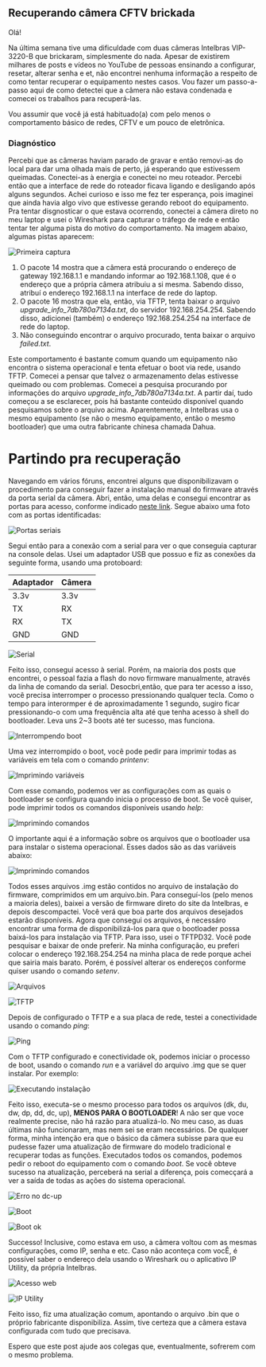 ## Recuperando câmera CFTV brickada

Olá!

Na última semana tive uma dificuldade com duas câmeras Intelbras VIP-3220-B que brickaram, simplesmente do nada. Apesar de existirem milhares de posts e vídeos no YouTube de pessoas ensinando a configurar, resetar, alterar senha e et, não encontrei nenhuma informação a respeito de como tentar recuperar o equipamento nestes casos. Vou fazer um passo-a-passo aqui de como detectei que a câmera não estava condenada e comecei os trabalhos para recuperá-las.

Vou assumir que você já está habituado(a) com pelo menos o comportamento básico de redes, CFTV e um pouco de eletrônica.

### Diagnóstico

Percebi que as câmeras haviam parado de gravar e então removi-as do local para dar uma olhada mais de perto, já esperando que estivessem queimadas. Conectei-as à energia e conectei no meu roteador. Percebi então que a interface de rede do roteador ficava ligando e desligando após alguns segundos. Achei curioso e isso me fez ter esperança, pois imaginei que ainda havia algo vivo que estivesse gerando reboot do equipamento. Pra tentar disgnosticar o que estava ocorrendo, conectei a câmera direto no meu laptop e usei o Wireshark para capturar o tráfego de rede e então tentar ter alguma pista do motivo do comportamento.
Na imagem abaixo, algumas pistas aparecem:

![Primeira captura](imagens/primeira-captura.png)

1) O pacote 14 mostra que a câmera está procurando o endereço de gateway 192.168.1.1 e mandando informar ao 192.168.1.108, que é o endereço que a própria câmera atribuiu a si mesma. Sabendo disso, atribuí o endereço 192.168.1.1 na interface de rede do laptop.
2) O pacote 16 mostra que ela, então, via TFTP, tenta baixar o arquivo *upgrade_info_7db780a7134a.txt*, do servidor 192.168.254.254. Sabendo disso, adicionei (também) o endereço 192.168.254.254 na interface de rede do laptop.
3) Não conseguindo encontrar o arquivo procurado, tenta baixar o arquivo *failed.txt*.

Este comportamento é bastante comum quando um equipamento não encontra o sistema operacional e tenta efetuar o boot via rede, usando TFTP. Comecei a pensar que talvez o armazenamento delas estivesse queimado ou com problemas. Comecei a pesquisa procurando por informações do arquivo *upgrade_info_7db780a7134a.txt*. A partir daí, tudo começou a se esclarecer, pois há bastante conteúdo disponível quando pesquisamos sobre o arquivo acima. Aparentemente, a Intelbras usa o mesmo equipamento (se não o mesmo equipamento, então o mesmo bootloader) que uma outra fabricante chinesa chamada Dahua.

# Partindo pra recuperação

Navegando em vários fóruns, encontrei alguns que disponibilizavam o procedimento para conseguir fazer a instalação manual do firmware através da porta serial da câmera. Abri, então, uma delas e consegui encontrar as portas para acesso, conforme indicado [neste link](https://www.cctvforum.com/topic/41307-unbricking-your-dahua-ip-camera-tips-tricks-amp-firmware/). Segue abaixo uma foto com as portas identificadas:

![Portas seriais](imagens/portas-seriais.png)

Segui então para a conexão com a serial para ver o que conseguia capturar na console delas. Usei um adaptador USB que possuo e fiz as conexões da seguinte forma, usando uma protoboard:

Adaptador | Câmera
--------- | ------
3.3v | 3.3v
TX | RX
RX | TX
GND | GND

![Serial](imagens/serial.JPG)

Feito isso, consegui acesso à serial. Porém, na maioria dos posts que encontrei, o pessoal fazia a flash do novo firmware manualmente, através da linha de comando da serial. Desocbri,então, que para ter acesso a isso, você precisa interromper o processo pressionando qualquer tecla. Como o tempo para interormper é de aproximadamente 1 segundo, sugiro ficar pressionando-o com uma frequência alta até que tenha acesso à shell do bootloader. Leva uns 2~3 boots até ter sucesso, mas funciona.

![Interrompendo boot](imagens/stop-autoboot.png)

Uma vez interrompido o boot, você pode pedir para imprimir todas as variáveis em tela com o comando *printenv*:

![Imprimindo variáveis](imagens/printenv.png)

Com esse comando, podemos ver as configurações com as quais o bootloader se configura quando inicia o processo de boot. Se você quiser, pode imprimir todos os comandos disponíveis usando *help*:

![Imprimindo comandos](imagens/help.png)

O importante aqui é a informação sobre os arquivos que o bootloader usa para instalar o sistema operacional. Esses dados são as das variáveis abaixo:

![Imprimindo comandos](imagens/variáveis-boot.png)

Todos esses arquivos .img estão contidos no arquivo de instalação do firmware, comprimidos em um arquivo.bin. Para conseguí-los (pelo menos a maioria deles), baixei a versão de firmware direto do site da Intelbras, e depois descompactei. Você verá que boa parte dos arquivos desejados estarão disponíveis. 
Agora que consegui os arquivos, é necessáro encontrar uma forma de disponibilizá-los para que o bootloader possa baixá-los para instalação via TFTP. Para isso, usei o TFTPD32. Você pode pesquisar e baixar de onde preferir. Na minha configuração, eu preferi colocar o endereço 192.168.254.254 na minha placa de rede porque achei que sairia mais barato. Porém, é possível alterar os endereços conforme quiser usando o comando *setenv*.

![Arquivos](imagens/arquivos.png)

![TFTP](imagens/tftp-settings.png)

Depois de configurado o TFTP e a sua placa de rede, testei a conectividade usando o comando *ping*:

![Ping](imagens/ping.png)

Com o TFTP configurado e conectividade ok, podemos iniciar o processo de boot, usando o comando *run* e a variável do arquivo .img que se quer instalar. Por exemplo:

![Executando instalação](imagens/run-dk.png)

Feito isso, executa-se o mesmo processo para todos os arquivos (dk, du, dw, dp, dd, dc, up), **MENOS PARA O BOOTLOADER**! A não ser que voce realmente precise, não há razão para atualizá-lo. No meu caso, as duas últimas não funcionaram, mas nem sei se eram necessários. De qualquer forma, minha intenção era que o básico da câmera subisse para que eu pudesse fazer uma atualização de firmware do modelo tradicional e recuperar todas as funções. Executados todos os comandos, podemos pedir o reboot do equipamento com o comando *boot*.
Se você obteve sucesso na atualização, perceberá na serial a diferença, pois comecçará a ver a saída de todas as ações do sistema operacional.

![Erro no dc-up](imagens/dc-up.png)

![Boot](imagens/boot.png)

![Boot ok](imagens/boot-ok.png)

Successo! Inclusive, como estava em uso, a câmera voltou com as mesmas configurações, como IP, senha e etc. Caso não aconteça com vocÊ, é possível saber o endereço dela usando o Wireshark ou o aplicativo IP Utility, da própria Intelbras.

![Acesso web](imagens/web-ok.png)

![IP Utility](imagens/iputility.png)

Feito isso, fiz uma atualização comum, apontando o arquivo .bin que o próprio fabricante disponibiliza. Assim, tive certeza que a câmera estava configurada com tudo que precisava.


Espero que este post ajude aos colegas que, eventualmente, sofrerem com o mesmo problema.
